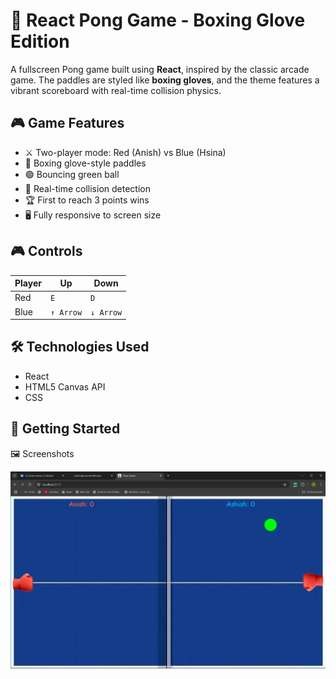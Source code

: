 # 🏓 React Pong Game - Boxing Glove Edition

A fullscreen Pong game built using **React**, inspired by the classic arcade game. The paddles are styled like **boxing gloves**, and the theme features a vibrant scoreboard with real-time collision physics.

## 🎮 Game Features

- ⚔️ Two-player mode: Red (Anish) vs Blue (Hsina)
- 🥊 Boxing glove-style paddles
- 🟢 Bouncing green ball
- 🎯 Real-time collision detection
- 🏆 First to reach 3 points wins
- 🖥️ Fully responsive to screen size

## 🎮 Controls

| Player | Up        | Down       |
|--------|-----------|------------|
| Red    | `E`       | `D`        |
| Blue   | `↑ Arrow` | `↓ Arrow`  |

## 🛠 Technologies Used

- React
- HTML5 Canvas API
- CSS

## 🚀 Getting Started

🖼 Screenshots

![Gameplay Screenshot](https://github.com/anishrajpoot/React_Project-5_Pong_Game/blob/f06a57954244ddd266bb95b1f34cef9a165ec101/Project-5/src/assets/Screenshot%202025-06-13%20144523.png)

